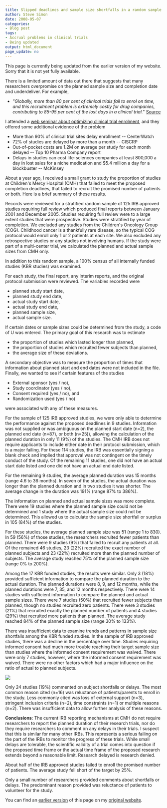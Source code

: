 ```yaml
---
title: Slipped deadlines and sample size shortfalls in a random sample of research studies
author: Steve Simon
date: 2008-05-07
categories:
- Blog post
tags:
- Accrual problems in clinical trials
- Being updated
output: html_document
page_update: no
---
```

This page is currently being updated from the earlier version of my website. Sorry that it is not yet fully available.

There is a limited amount of data out there that suggests that many
researchers overpromise on the planned sample size and completion date
and underdeliver. For example,

+ *"Globally, more than 80 per cent of clinical trials fail to enrol on
time, and this recruitment problem is extremely costly for drug
companies, contributing to 85-95 per cent of the lost days in a
clinical trial.*" [Source][phar1]

I attended a [web seminar about optimizing clinical trial enrolment][med1], and they offered some additional evidence of the problem

+ More than 90% of clinical trial sites delay enrollment -- CenterWatch
+ 72% of studies are delayed by more than a month -- CISCRP
+ Out-of-pocket costs are 1.2M on average per study for each month delayed -- Top 10 Pharma Company report
+ Delays in studies can cost life-sciences companies at least 800,000 a day in lost sales for a niche medication and $5.4 million a day for a blockbuster -- McKinsey

About a year ago, I received a small grant to study the proportion of studies at Children's Mercy Hospital (CMH) that failed to meet the proposed completion deadlines, that failed to recruit the promised number of patients or both. Here is a brief summary of these results.

Records were reviewed for a stratified random sample of 125 IRB approved studies requiring full review which produced final reports between January 2001 and December 2005. Studies requiring full review were to a large extent studies that were prospective. Studies were stratified by year of completion. We excluded any studies from the Children's Oncology Group (COG). Childhood cancer is a thankfully rare disease, so the typical COG protocol would enroll only 1 or 2 patients at each site. We also excluded any retrospective studies or any studies not involving humans. If the study were part of a multi-center trial, we calculated the planned and actual sample sizes from CMH only.

In addition to this random sample, a 100% census of all internally funded studies (KBR studies) was examined.

For each study, the final report, any interim reports, and the original protocol submission were reviewed. The variables recorded were

+ planned study start date,
+ planned study end date,
+ actual study start date,
+ actual study end date,
+ planned sample size,
+ actual sample size.

If certain dates or sample sizes could be determined from the study, a code of U was entered. The primary goal of this research was to estimate

+ the proportion of studies which lasted longer than planned,
+ the proportion of studies which recruited fewer subjects than planned,
+ the average size of these deviations.

A secondary objective was to measure the proportion of times that information about planned start and end dates were not included in the file. Finally, we wanted to see if certain features of the studies

+ External sponsor (yes / no),
+ Study coordinator (yes / no),
+ Consent required (yes / no), and
+ Randomization used (yes / no)

were associated with any of these measures.

For the sample of 125 IRB approved studies, we were only able to determine the performance against the proposed deadlines in 9 studies. Information was not supplied or was ambiguous on the planned start date (n=2), the planned end date (n=87), or both (n=25)), allowing the calculation of the planned duration in only 11 (9%) of the studies.   The CMH IRB does not require applicants to include either date in their protocol submission, which is a major failing. For these 114 studies, the IRB was essentially signing a blank check and implied that approval was not contingent on the timely conduct of the study. Of the remaining 11 studies, one did not have an actual start date listed and one did not have an actual end date listed.

For the remaining 9 studies, the average planned duration was 15 months (range 4.6 to 36 months). In seven of the studies, the actual duration was longer than the planned duration and in two studies it was shorter. The average change in the duration was 191% (range 87% to 386%).

The information on planned and actual sample sizes was more complete. There were 19 studies where the planned sample size could not be determined and 1 study where the actual sample size could not be determined. This allowed us to calculate the sample size shortfall or surplus in 105 (84%) of the studies.

For these studies, the average planned sample size was 51 (range 1 to 830). In 59 (56%) of those studies, the researchers recruited fewer patients than planned. There were 9 studies (9%) that failed to recruit any patients at all. Of the remained 46 studies, 23 (22%) recruited the exact number of planned subjects and 23 (22%) recruited more than the planned number of subjects. The average study reached 75% of the planned sample size (range 0% to 200%).

Among the 17 KBR funded studies, the results were similar. Only 3 (18%) provided sufficient information to compare the planned duration to the actual duration. The planned durations were 8, 9, and 12 months, while the planned durations were 7, 35, and 12 months respectively. There were 14 studies with sufficient information to compare the planned and actual sample sizes. There were 7 studies (50%) that recruited fewer subjects than planned, though no studies recruited zero patients. There were 3 studies (21%) that recruited exactly the planned number of patients and 4 studies (29%) that recruited more patients than planned. The average study reached 84% of the planned sample size (range 30% to 133%).

There was insufficient data to examine trends and patterns in sample size shortfalls among the KBR funded studies. In the sample of IRB approved studies, there was a decline in the percentage over time. Studies requiring informed consent had much more trouble reaching their target sample size than studies where the informed consent requirement was waived. There were only 7 studies, however, where the informed consent requirement was waived.   There were no other factors which had a major influence on the ratio of actual to planned subjects.  

![](http://www.pmean.com/new-images/08/SlippedDeadlines-0801.gif)

Only 24 studies (19%) commented on subject shortfalls or delays. The most common reason cited (n=16) was reluctance of patients/parents to enroll in the study. Less commonly cited was loss of external support (n=3), stringent inclusion criteria (n=2), time constraints (n=1) or multiple reasons (n=2). There was insufficient data to allow further analysis of these reasons.

**Conclusions**: The current IRB reporting mechanisms at CMH do not require researchers to report the planned duration of their research trials, nor do they require researchers to comment on any delays in their trials. I suspect that this is similar for many other IRBs. This represents a serious failing on the part of the IRBs to monitor the progress of these trials. While small delays are tolerable, the scientific validity of a trial comes into question if the proposed time frame or the actual time frame of the proposed research extends beyond a reasonable limit. Research delayed is research denied.

About half of the IRB approved studies failed to enroll the promised number of patients. The average study fell short of the target by 25%.

Only a small number of researchers provided comments about shortfalls or delays. The predominant reason provided was reluctance of patients to volunteer for the study.

You can find an [earlier version][sim1] of this page on my [original website][sim2].

[sim1]: http://www.pmean.com/08/SlippedDeadlines.html
[sim2]: http://www.pmean.com/original_site.html

[med1]: http://www.medconference.net/predictability2
[phar1]: http://www.in-pharmatechnologist.com/news/ng.asp?n=68150-chiltern-india-cost-clinical-trial-regulatory